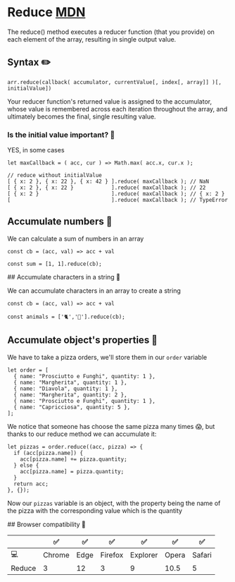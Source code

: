 # Reduce [MDN](https://developer.mozilla.org/en-US/docs/Web/JavaScript/Reference/Global_Objects/Array/Reduce)

The reduce() method executes a reducer function (that you provide) on each element of the array, resulting in single output value.

## Syntax ✏️

```
arr.reduce(callback( accumulator, currentValue[, index[, array]] )[, initialValue])
```

Your reducer function's returned value is assigned to the accumulator, whose value is remembered across each iteration throughout the array, and ultimately becomes the final, single resulting value.

### Is the initial value important? 🤔

YES, in some cases

```
let maxCallback = ( acc, cur ) => Math.max( acc.x, cur.x );

// reduce without initialValue
[ { x: 2 }, { x: 22 }, { x: 42 } ].reduce( maxCallback ); // NaN
[ { x: 2 }, { x: 22 }            ].reduce( maxCallback ); // 22
[ { x: 2 }                       ].reduce( maxCallback ); // { x: 2 }
[                                ].reduce( maxCallback ); // TypeError
```

## Accumulate numbers 🔢

We can calculate a sum of numbers in an array

```
const cb = (acc, val) => acc + val

const sum = [1, 1].reduce(cb);
```

## Accumulate characters in a string 🎻

We can accumulate characters in an array to create a string

```
const cb = (acc, val) => acc + val

const animals = ['🐈','🦮'].reduce(cb);
```

## Accumulate object's properties 🍕

We have to take a pizza orders, we'll store them in our `order` variable

```
let order = [
  { name: "Prosciutto e Funghi", quantity: 1 },
  { name: "Margherita", quantity: 1 },
  { name: "Diavola", quantity: 1 },
  { name: "Margherita", quantity: 2 },
  { name: "Prosciutto e Funghi", quantity: 1 },
  { name: "Capricciosa", quantity: 5 },
];

```

We notice that someone has choose the same pizza many times 😱,
but thanks to our reduce method we can accumulate it:

```
let pizzas = order.reduce((acc, pizza) => {
  if (acc[pizza.name]) {
    acc[pizza.name] += pizza.quantity;
  } else {
    acc[pizza.name] = pizza.quantity;
  }
  return acc;
}, {});
```

Now our `pizzas` variable is an object, with the property being the name of the pizza
with the corresponding value which is the quantity

## Browser compatibility 🔌

|        | ✅     | ✅   | ✅      | ✅       | ✅    | ✅     |
| ------ | ------ | ---- | ------- | -------- | ----- | ------ |
| 💻     | Chrome | Edge | Firefox | Explorer | Opera | Safari |
| Reduce | 3      | 12   | 3       | 9        | 10.5  | 5      |
